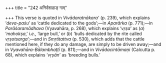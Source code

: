 +++
title = "242 अनिर्दशाहाङ् गाम्"

+++
This verse is quoted in *Vivādaratnākara'* (p. 239), which explains
‘*deva-paśu*’ as ‘cattle dedicated to the gods’;—in *Aparārka* (p.
771);—in *Parāśaramādhava* (Vyavahāra, p. 268), which explains ‘*vṛṣa*’
as (*a*) ‘*mahokṣa*,’ *i*.*e*., ‘large bull,’ or (*b*) ‘bulls dedicated
by the rite called *vṛṣotsarga*’;—and in *Smṛtitattva* (p. 530), which
adds that the cattle mentioned here, if they do any damage, are simply
to be driven away;—and in *Vyavahāra-Bālambhaṭṭī* (p. 811);—and in
*Vivādacintāmaṇi* (Calcutta p. 68), which explains ‘*vṛṣān*’ as
‘breeding bulls.’


